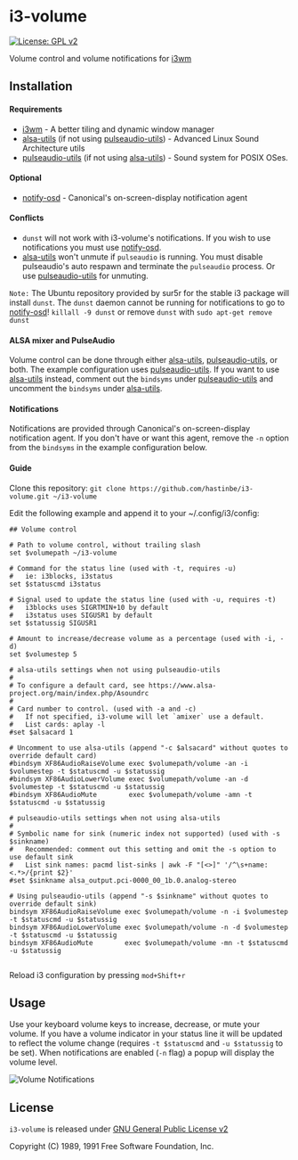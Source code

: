 i3-volume
=========
[![License: GPL v2](https://img.shields.io/badge/License-GPL%20v2-blue.svg)][license]

Volume control and volume notifications for [i3wm]

## Installation

#### Requirements
* [i3wm] - A better tiling and dynamic window manager
* [alsa-utils] (if not using [pulseaudio-utils]) - Advanced Linux Sound Architecture utils
* [pulseaudio-utils] (if not using [alsa-utils]) - Sound system for POSIX OSes.

#### Optional
* [notify-osd] - Canonical's on-screen-display notification agent

#### Conflicts
* `dunst` will not work with i3-volume's notifications. If you wish to use notifications you must use [notify-osd].
* [alsa-utils] won't unmute if `pulseaudio` is running. You must disable pulseaudio's auto respawn and terminate the `pulseaudio` process. Or use [pulseaudio-utils] for unmuting.

`Note:` The Ubuntu repository provided by sur5r for the stable i3 package will install `dunst`. The `dunst` daemon cannot be running for notifications to go to [notify-osd]! `killall -9 dunst` or remove `dunst` with `sudo apt-get remove dunst`

#### ALSA mixer and PulseAudio
Volume control can be done through either [alsa-utils], [pulseaudio-utils], or both. The example configuration uses [pulseaudio-utils]. If you want to use [alsa-utils] instead, comment out the `bindsyms` under [pulseaudio-utils] and uncomment the `bindsyms` under [alsa-utils].

#### Notifications
Notifications are provided through Canonical's on-screen-display notification agent. If you don't have or want this agent, remove the `-n` option from the `bindsyms` in the example configuration below.

#### Guide
Clone this repository: `git clone https://github.com/hastinbe/i3-volume.git ~/i3-volume`

Edit the following example and append it to your ~/.config/i3/config:

```
## Volume control

# Path to volume control, without trailing slash
set $volumepath ~/i3-volume

# Command for the status line (used with -t, requires -u)
#   ie: i3blocks, i3status
set $statuscmd i3status

# Signal used to update the status line (used with -u, requires -t)
#   i3blocks uses SIGRTMIN+10 by default
#   i3status uses SIGUSR1 by default
set $statussig SIGUSR1

# Amount to increase/decrease volume as a percentage (used with -i, -d)
set $volumestep 5

# alsa-utils settings when not using pulseaudio-utils
#
# To configure a default card, see https://www.alsa-project.org/main/index.php/Asoundrc
#
# Card number to control. (used with -a and -c)
#   If not specified, i3-volume will let `amixer` use a default.
#   List cards: aplay -l
#set $alsacard 1

# Uncomment to use alsa-utils (append "-c $alsacard" without quotes to override default card)
#bindsym XF86AudioRaiseVolume exec $volumepath/volume -an -i $volumestep -t $statuscmd -u $statussig
#bindsym XF86AudioLowerVolume exec $volumepath/volume -an -d $volumestep -t $statuscmd -u $statussig
#bindsym XF86AudioMute        exec $volumepath/volume -amn -t $statuscmd -u $statussig

# pulseaudio-utils settings when not using alsa-utils
#
# Symbolic name for sink (numeric index not supported) (used with -s $sinkname)
#   Recommended: comment out this setting and omit the -s option to use default sink
#   List sink names: pacmd list-sinks | awk -F "[<>]" '/^\s+name: <.*>/{print $2}'
#set $sinkname alsa_output.pci-0000_00_1b.0.analog-stereo

# Using pulseaudio-utils (append "-s $sinkname" without quotes to override default sink)
bindsym XF86AudioRaiseVolume exec $volumepath/volume -n -i $volumestep -t $statuscmd -u $statussig
bindsym XF86AudioLowerVolume exec $volumepath/volume -n -d $volumestep -t $statuscmd -u $statussig
bindsym XF86AudioMute        exec $volumepath/volume -mn -t $statuscmd -u $statussig


```
Reload i3 configuration by pressing `mod+Shift+r`

## Usage
Use your keyboard volume keys to increase, decrease, or mute your volume. If you have a volume indicator in your status line it will be updated to reflect the volume change (requires `-t $statuscmd` and `-u $statussig` to be set). When notifications are enabled (`-n` flag) a popup will display the volume level.

![Volume Notifications](https://github.com/hastinbe/i3-volume/blob/master/volume-notifications.png)

## License

`i3-volume` is released under [GNU General Public License v2][license]

Copyright (C) 1989, 1991 Free Software Foundation, Inc.

[alsa-utils]: https://alsa.opensrc.org/Alsa-utils
[i3wm]: https://i3wm.org
[license]: https://www.gnu.org/licenses/gpl-2.0.en.html
[notify-osd]: https://launchpad.net/notify-osd
[pulseaudio-utils]: https://www.freedesktop.org/wiki/Software/PulseAudio/
